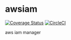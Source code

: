 # awsiam

[![Coverage Status](https://coveralls.io/repos/github/masahide/awsiam/badge.svg)](https://coveralls.io/github/masahide/awsiam)
[![CircleCI](https://circleci.com/gh/masahide/awsiam.svg?style=svg)](https://circleci.com/gh/masahide/awsiam)

aws iam manager
